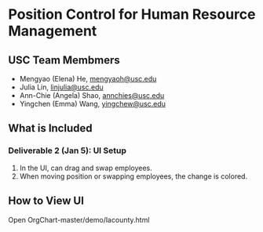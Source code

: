 # Position Control for Human Resource Management
## USC Team Membmers
  * Mengyao (Elena) He, mengyaoh@usc.edu
  * Julia Lin, linjulia@usc.edu
  * Ann-Chie (Angela) Shao, annchies@usc.edu
  * Yingchen (Emma) Wang, yingchew@usc.edu

## What is Included
### Deliverable 2 (Jan 5): UI Setup
1. In the UI, can drag and swap employees.
2. When moving position or swapping employees, the change is colored.

## How to View UI
   Open OrgChart-master/demo/lacounty.html